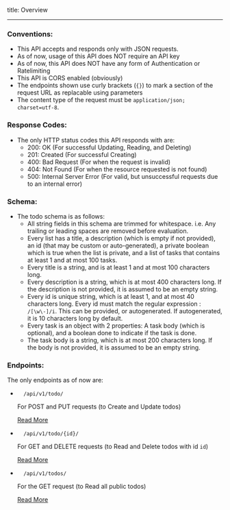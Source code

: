 title: Overview

---

### Conventions:

- This API accepts and responds only with JSON requests.
- As of now, usage of this API does NOT require an API key
- As of now, this API does NOT have any form of Authentication or Ratelimiting
- This API is CORS enabled (obviously)
- The endpoints shown use curly brackets (`{}`) to mark a section of the request URL as replacable using parameters
- The content type of the request must be `application/json; charset=utf-8`.

### Response Codes:

- The only HTTP status codes this API responds with are:
  - 200: OK (For successful Updating, Reading, and Deleting)
  - 201: Created (For successful Creating)
  - 400: Bad Request (For when the request is invalid)
  - 404: Not Found (For when the resource requested is not found)
  - 500: Internal Server Error (For valid, but unsuccessful requests due to an internal error)

### Schema:

- The todo schema is as follows:
  - All string fields in this schema are trimmed for whitespace. i.e. Any trailing or leading spaces are removed before evaluation.
  - Every list has a title, a description (which is empty if not provided), an id (that may be custom or auto-generated), a private boolean which is true when the list is private, and a list of tasks that contains at least 1 and at most 100 tasks.
  - Every title is a string, and is at least 1 and at most 100 characters long.
  - Every description is a string, which is at most 400 characters long. If the description is not provided, it is assumed to be an empty string.
  - Every id is unique string, which is at least 1, and at most 40 characters long. Every id must match the regular expression : `/[\w\-]/i`. This can be provided, or autogenerated. If autogenerated, it is 10 characters long by default.
  - Every task is an object with 2 properties: A task body (which is optional), and a boolean done to indicate if the task is done.
  - The task body is a string, which is at most 200 characters long. If the body is not provided, it is assumed to be an empty string.

### Endpoints:

The only endpoints as of now are:

- ```
    /api/v1/todo/
  ```

  For POST and PUT requests (to Create and Update todos)

  [Read More](/docs/create-and-update)

- ```
    /api/v1/todo/{id}/
  ```

  For GET and DELETE requests (to Read and Delete todos with id `id`)

  [Read More](/docs/read-and-delete)

- ```
    /api/v1/todos/
  ```
  For the GET request (to Read all public todos)
  
  [Read More](/docs//read-and-delete)
